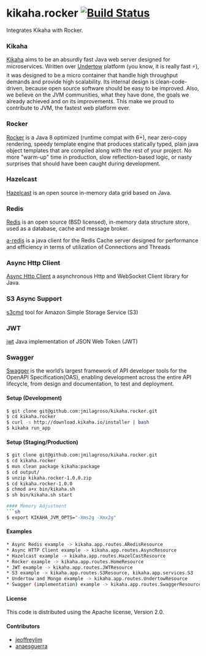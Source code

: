 # kikaha.rocker [![Build Status](https://travis-ci.org/jmilagroso/kikaha.rocker.svg?branch=master)](https://travis-ci.org/jmilagroso/kikaha.rocker) 
Integrates Kikaha with Rocker. 

### Kikaha
[Kikaha](http://get.kikaha.io/v1.6/docs/what-is-kikaha) aims to be an absurdly fast Java web server designed for microservices. Written over [Undertow](http://undertow.io/) platform (you know, it is really fast :zap:), it was designed to be a micro container that handle high throughput demands and provide high scalability. Its internal design is clean-code-driven, because open source software should be easy to be improved. Also, we believe on the JVM communities, what they have done, the goals we already achieved and on its improvements. This make we proud to contribute to JVM, the fastest web platform ever.

### Rocker
[Rocker](https://github.com/fizzed/rocker) is a Java 8 optimized (runtime compat with 6+), near zero-copy rendering, speedy template engine that produces statically typed, plain java object templates that are compiled along with the rest of your project. No more "warm-up" time in production, slow reflection-based logic, or nasty surprises that should have been caught during development.

### Hazelcast
[Hazelcast](https://hazelcast.org/getting-started-with-hazelcast/) is an open source in-memory data grid based on Java.

### Redis
[Redis](https://redis.io/) is an open source (BSD licensed), in-memory data structure store, used as a database, cache and message broker.

[a-redis](http://aredis.sourceforge.net/) is a java client for the Redis Cache server designed for performance and efficiency in terms of utilization of Connections and Threads

### Async Http Client
[Async Http Client](https://github.com/AsyncHttpClient/async-http-client) a asynchronous Http and WebSocket Client library for Java.

### S3 Async Support
[s3cmd](https://github.com/s3tools/s3cmd) tool for Amazon Simple Storage Service (S3)

### JWT
[jwt](https://github.com/auth0/java-jwt) Java implementation of JSON Web Token (JWT)

### Swagger 
[Swagger](http://swagger.io/) is the world’s largest framework of API developer tools for the OpenAPI Specification(OAS), enabling development across the entire API lifecycle, from design and documentation, to test and deployment.

#### Setup (Development)

```sh
$ git clone git@github.com:jmilagroso/kikaha.rocker.git
$ cd kikaha.rocker
$ curl -s http://download.kikaha.io/installer | bash
$ kikaha run_app
```

#### Setup (Staging/Production)

```sh
$ git clone git@github.com:jmilagroso/kikaha.rocker.git
$ cd kikaha.rocker
$ mvn clean package kikaha:package
$ cd output/
$ unzip kikaha.rocker-1.0.0.zip
$ cd kikaha.rocker-1.0.0
$ chmod a+x bin/kikaha.sh
$ sh bin/kikaha.sh start

#### Memory Adjustment
```sh
$ export KIKAHA_JVM_OPTS="-Xms2g -Xmx2g"
```
#### Examples
```sh
* Async Redis example -> kikaha.app.routes.ARedisResource
* Async HTTP Client example -> kikaha.app.routes.AsyncResource
* Hazelcast example -> kikaha.app.routes.HazelCastResource
* Rocker example -> kikaha.app.routes.HomeResource
* JWT example -> kikaha.app.routes.JWTResource
* S3 example -> kikaha.app.routes.S3Resource, kikaha.app.services.S3
* Undertow and Mongo example -> kikaha.app.routes.UndertowResource
* Swagger (implementation) example -> kikaha.app.routes.SwaggerResource, kikaha.app.routes.SwaggerUIResource
```

#### License
This code is distributed using the Apache license, Version 2.0.

#### Contributors
* [jeoffreylim](https://github.com/jeoffreylim) 
* [anaesguerra](https://github.com/anaesguerra)
